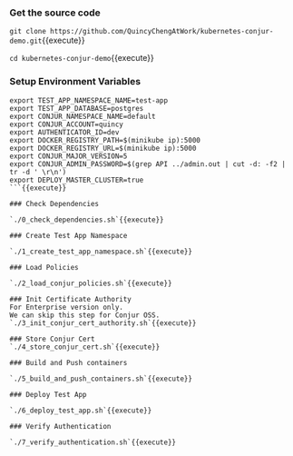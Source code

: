 

### Get the source code

`git clone https://github.com/QuincyChengAtWork/kubernetes-conjur-demo.git`{{execute}}

`cd kubernetes-conjur-demo`{{execute}}

### Setup Environment Variables

```
export TEST_APP_NAMESPACE_NAME=test-app
export TEST_APP_DATABASE=postgres
export CONJUR_NAMESPACE_NAME=default
export CONJUR_ACCOUNT=quincy
export AUTHENTICATOR_ID=dev
export DOCKER_REGISTRY_PATH=$(minikube ip):5000
export DOCKER_REGISTRY_URL=$(minikube ip):5000
export CONJUR_MAJOR_VERSION=5
export CONJUR_ADMIN_PASSWORD=$(grep API ../admin.out | cut -d: -f2 | tr -d ' \r\n')
export DEPLOY_MASTER_CLUSTER=true
```{{execute}}

### Check Dependencies

`./0_check_dependencies.sh`{{execute}}

### Create Test App Namespace

`./1_create_test_app_namespace.sh`{{execute}}

### Load Policies

`./2_load_conjur_policies.sh`{{execute}}

### Init Certificate Authority
For Enterprise version only.   
We can skip this step for Conjur OSS.
`./3_init_conjur_cert_authority.sh`{{execute}}

### Store Conjur Cert
`./4_store_conjur_cert.sh`{{execute}}

### Build and Push containers

`./5_build_and_push_containers.sh`{{execute}}

### Deploy Test App

`./6_deploy_test_app.sh`{{execute}}

### Verify Authentication

`./7_verify_authentication.sh`{{execute}}
